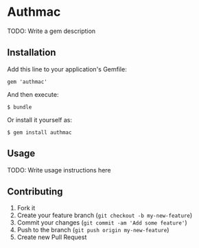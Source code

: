 # Authmac

TODO: Write a gem description

## Installation

Add this line to your application's Gemfile:

    gem 'authmac'

And then execute:

    $ bundle

Or install it yourself as:

    $ gem install authmac

## Usage

TODO: Write usage instructions here

## Contributing

1. Fork it
2. Create your feature branch (`git checkout -b my-new-feature`)
3. Commit your changes (`git commit -am 'Add some feature'`)
4. Push to the branch (`git push origin my-new-feature`)
5. Create new Pull Request
